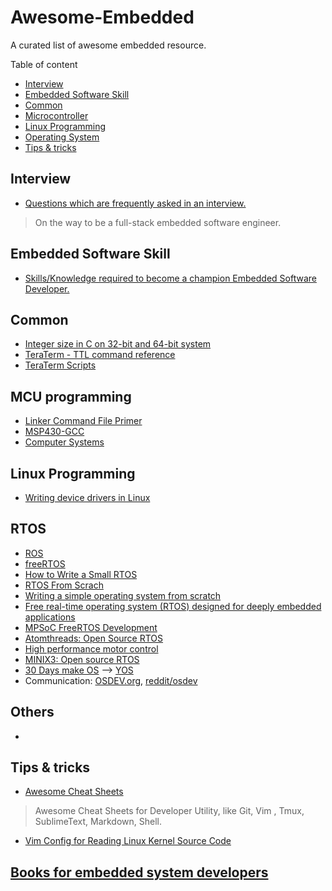 # Awesome-Embedded
A curated list of awesome embedded resource.

Table of content

* [Interview](#Interview)
* [Embedded Software Skill](#Embedded-Software-Skill)
* [Common](#Common)
* [Microcontroller](#Microcontroller)
* [Linux Programming](#Linux-Programming)
* [Operating System](#OS)
* [Tips & tricks](#Tips-&-tricks)

## Interview

* [Questions which are frequently asked in an interview.](https://github.com/Embedded-Systems-Guide/interview-questions)
> On the way to be a full-stack embedded software engineer.

## Embedded Software Skill

* [Skills/Knowledge required to become a champion Embedded Software Developer.](https://github.com/Embedded-Systems-Guide/embedded-software-skills)

## Common

* [Integer size in C on 32-bit and 64-bit system](https://usrmisc.wordpress.com/2012/12/27/integer-sizes-in-c-on-32-bit-and-64-bit-linux/)
* [TeraTerm - TTL command reference](http://ttssh2.osdn.jp/manual/en/macro/command/index.html)
* [TeraTerm Scripts](http://processors.wiki.ti.com/index.php/Teraterm_Scripts)

## MCU programming

* [Linker Command File Primer](http://processors.wiki.ti.com/index.php/Linker_Command_File_Primer)
* [MSP430-GCC](http://www.simplyembedded.org/tutorials/setting-up-a-virtual-machine/)
* [Computer Systems](http://cs107e.github.io/)

## Linux Programming

* [Writing device drivers in Linux](http://freesoftwaremagazine.com/articles/drivers_linux/)

## RTOS

* [ROS](http://www.ros.org/)
* [freeRTOS](freertos.org)
* [How to Write a Small RTOS](https://larrylisky.com/2012/07/14/how-to-create-a-small-rtos/)
* [RTOS From Scrach](https://github.com/RTOS-From-Scratch)
* [Writing a simple operating system from scratch](https://www.cs.bham.ac.uk/~exr/lectures/opsys/10_11/lectures/os-dev.pdf)
* [Free real-time operating system (RTOS) designed for deeply embedded applications](https://github.com/stateos/StateOS)
* [MPSoC FreeRTOS Development](http://www.wiki.xilinx.com/MPSoC+FreeRTOS+Development)
* [Atomthreads: Open Source RTOS](https://atomthreads.com/)
* [High performance motor control](https://github.com/madcowswe/ODrive)
* [MINIX3: Open source RTOS](http://www.minix3.org/)
* [30 Days make OS](https://github.com/yourtion/30dayMakeOS) --> [YOS](https://github.com/yourtion/YOS)
* Communication: [OSDEV.org](https://wiki.osdev.org/Main_Page), [reddit/osdev](https://www.reddit.com/r/osdev/)

## Others

* 

## Tips & tricks

* [Awesome Cheat Sheets](https://github.com/mintisan/awesome-cheat-sheets/blob/master/README.md)
> Awesome Cheat Sheets for Developer Utility, like Git, Vim , Tmux, SublimeText, Markdown, Shell.

* [Vim Config for Reading Linux Kernel Source Code](https://github.com/mintisan/oh-my-vim)

## [Books for embedded system developers](http://www.ganssle.com/bkreviews.htm)
